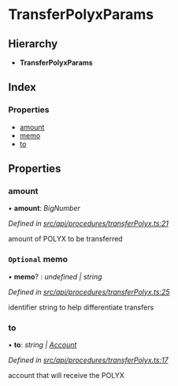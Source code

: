 # TransferPolyxParams

## Hierarchy

* **TransferPolyxParams**

## Index

### Properties

* [amount](transferpolyxparams.md#amount)
* [memo](transferpolyxparams.md#optional-memo)
* [to](transferpolyxparams.md#to)

## Properties

### amount

• **amount**: _BigNumber_

_Defined in_ [_src/api/procedures/transferPolyx.ts:21_](https://github.com/PolymathNetwork/polymesh-sdk/blob/7362b318/src/api/procedures/transferPolyx.ts#L21)

amount of POLYX to be transferred

### `Optional` memo

• **memo**? : _undefined \| string_

_Defined in_ [_src/api/procedures/transferPolyx.ts:25_](https://github.com/PolymathNetwork/polymesh-sdk/blob/7362b318/src/api/procedures/transferPolyx.ts#L25)

identifier string to help differentiate transfers

### to

• **to**: _string \|_ [_Account_](../classes/account.md)

_Defined in_ [_src/api/procedures/transferPolyx.ts:17_](https://github.com/PolymathNetwork/polymesh-sdk/blob/7362b318/src/api/procedures/transferPolyx.ts#L17)

account that will receive the POLYX

